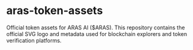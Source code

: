# aras-token-assets
Official token assets for ARAS AI ($ARAS). This repository contains the official SVG logo and metadata used for blockchain explorers and token verification platforms.

